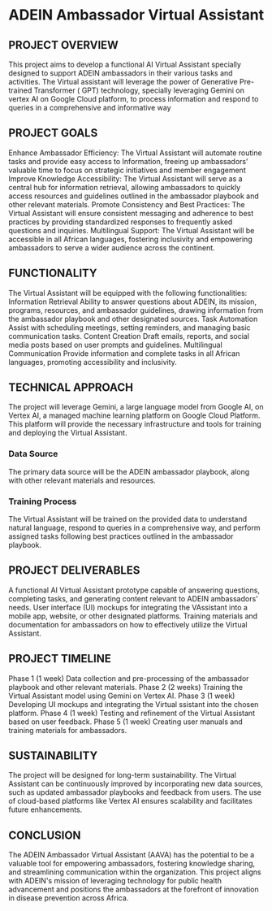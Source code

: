 

# ADEIN Ambassador Virtual Assistant

## PROJECT OVERVIEW
This project aims to develop a functional AI Virtual Assistant specially designed to support ADEIN ambassadors in their various tasks and activities. The Virtual assistant will leverage the power of Generative Pre-trained Transformer ( GPT) technology, specially leveraging Gemini on vertex AI on Google Cloud platform, to process information and respond to queries in a comprehensive and informative way

## PROJECT GOALS
Enhance Ambassador Efficiency: The Virtual Assistant will automate routine tasks and provide easy access to Information, freeing up ambassadors’ valuable time to focus on strategic initiatives and member engagement 
Improve Knowledge Accessibility: The Virtual Assistant will serve as a central hub for information retrieval, allowing ambassadors to quickly access resources and guidelines outlined in the ambassador playbook and other relevant materials.
Promote Consistency and Best Practices: The Virtual Assistant will ensure consistent messaging and adherence to best practices by providing standardized responses to frequently asked questions and inquiries.
Multilingual Support: The Virtual Assistant will be accessible in all African languages, fostering inclusivity and empowering ambassadors to serve a wider audience across the continent.

## FUNCTIONALITY 
The Virtual Assistant will be equipped with the following functionalities:
Information Retrieval
Ability to answer questions about ADEIN, its mission, programs, resources, and ambassador guidelines, drawing information from the ambassador playbook and other designated sources.
Task Automation
Assist with scheduling meetings, setting reminders, and managing basic communication tasks.
Content Creation
Draft emails, reports, and social media posts based on user prompts and guidelines.
Multilingual Communication
Provide information and complete tasks in all African languages, promoting accessibility and inclusivity.

## TECHNICAL APPROACH
The project will leverage Gemini, a large language model from Google AI, on Vertex AI, a managed machine learning platform on Google Cloud Platform. This platform will provide the necessary infrastructure and tools for training and deploying the Virtual Assistant.

### Data Source
The primary data source will be the ADEIN ambassador playbook, along with other relevant materials and resources.

### Training Process
The Virtual Assistant will be trained on the provided data to understand natural language, respond to queries in a comprehensive way, and perform assigned tasks following best practices outlined in the ambassador playbook.

## PROJECT DELIVERABLES 
A functional AI Virtual Assistant prototype capable of answering questions, completing tasks, and generating content relevant to ADEIN ambassadors' needs.
User interface (UI) mockups for integrating the VAssistant into a mobile app, website, or other designated platforms.
Training materials and documentation for ambassadors on how to effectively utilize the Virtual Assistant.

## PROJECT TIMELINE 
Phase 1 (1 week)
Data collection and pre-processing of the ambassador playbook and other relevant materials.
Phase 2 (2 weeks)
 Training the Virtual Assistant model using Gemini on Vertex AI.
Phase 3 (1 week)
Developing UI mockups and integrating the Virtual ssistant into the chosen platform.
Phase 4 (1 week)
Testing and refinement of the Virtual Assistant based on user feedback.
Phase 5 (1 week)
Creating user manuals and training materials for ambassadors.

## SUSTAINABILITY 
The project will be designed for long-term sustainability. The Virtual Assistant can be continuously improved by incorporating new data sources, such as updated ambassador playbooks and feedback from users. 
The use of cloud-based platforms like Vertex AI ensures scalability and facilitates future enhancements.

## CONCLUSION
The ADEIN Ambassador Virtual Assistant (AAVA)  has the potential to be a valuable tool for empowering ambassadors, fostering knowledge sharing, and streamlining communication within the organization.
 This project aligns with ADEIN's mission of leveraging technology for public health advancement and positions the ambassadors at the forefront of innovation in disease prevention across Africa.









